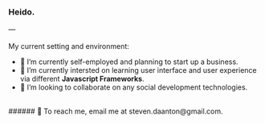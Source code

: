 ### Heido.
—<br><br>
My current setting and environment:
* 💼 I’m currently self-employed and planning to start up a business.
* 👥 I’m currently intersted on learning user interface and user experience via different **Javascript Frameworks**.
* 🌇 I’m looking to collaborate on any social development technologies.<br>
<br>
###### 📧 To reach me, email me at steven.daanton@gmail.com.

